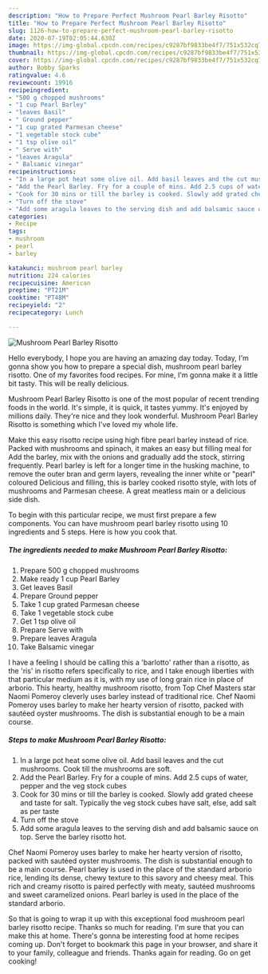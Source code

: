 ```yaml
---
description: "How to Prepare Perfect Mushroom Pearl Barley Risotto"
title: "How to Prepare Perfect Mushroom Pearl Barley Risotto"
slug: 1126-how-to-prepare-perfect-mushroom-pearl-barley-risotto
date: 2020-07-19T02:05:44.630Z
image: https://img-global.cpcdn.com/recipes/c9287bf9833be4f7/751x532cq70/mushroom-pearl-barley-risotto-recipe-main-photo.jpg
thumbnail: https://img-global.cpcdn.com/recipes/c9287bf9833be4f7/751x532cq70/mushroom-pearl-barley-risotto-recipe-main-photo.jpg
cover: https://img-global.cpcdn.com/recipes/c9287bf9833be4f7/751x532cq70/mushroom-pearl-barley-risotto-recipe-main-photo.jpg
author: Bobby Sparks
ratingvalue: 4.6
reviewcount: 19916
recipeingredient:
- "500 g chopped mushrooms"
- "1 cup Pearl Barley"
- "leaves Basil"
- " Ground pepper"
- "1 cup grated Parmesan cheese"
- "1 vegetable stock cube"
- "1 tsp olive oil"
- " Serve with"
- "leaves Aragula"
- " Balsamic vinegar"
recipeinstructions:
- "In a large pot heat some olive oil. Add basil leaves and the cut mushrooms. Cook till the mushrooms are soft."
- "Add the Pearl Barley. Fry for a couple of mins. Add 2.5 cups of water, pepper and the veg stock cubes"
- "Cook for 30 mins or till the barley is cooked. Slowly add grated cheese and taste for salt. Typically the veg stock cubes have salt, else, add salt as per taste"
- "Turn off the stove"
- "Add some aragula leaves to the serving dish and add balsamic sauce on top. Serve the barley risotto hot."
categories:
- Recipe
tags:
- mushroom
- pearl
- barley

katakunci: mushroom pearl barley 
nutrition: 224 calories
recipecuisine: American
preptime: "PT21M"
cooktime: "PT48M"
recipeyield: "2"
recipecategory: Lunch

---
```



![Mushroom Pearl Barley Risotto](https://img-global.cpcdn.com/recipes/c9287bf9833be4f7/751x532cq70/mushroom-pearl-barley-risotto-recipe-main-photo.jpg)

Hello everybody, I hope you are having an amazing day today. Today, I'm gonna show you how to prepare a special dish, mushroom pearl barley risotto. One of my favorites food recipes. For mine, I'm gonna make it a little bit tasty. This will be really delicious.

Mushroom Pearl Barley Risotto is one of the most popular of recent trending foods in the world. It's simple, it is quick, it tastes yummy. It's enjoyed by millions daily. They're nice and they look wonderful. Mushroom Pearl Barley Risotto is something which I've loved my whole life.

Make this easy risotto recipe using high fibre pearl barley instead of rice. Packed with mushrooms and spinach, it makes an easy but filling meal for Add the barley, mix with the onions and gradually add the stock, stirring frequently. Pearl barley is left for a longer time in the husking machine, to remove the outer bran and germ layers, revealing the inner white or &#34;pearl&#34; coloured Delicious and filling, this is barley cooked risotto style, with lots of mushrooms and Parmesan cheese. A great meatless main or a delicious side dish.


To begin with this particular recipe, we must first prepare a few components. You can have mushroom pearl barley risotto using 10 ingredients and 5 steps. Here is how you cook that.

<!--inarticleads1-->

##### The ingredients needed to make Mushroom Pearl Barley Risotto:

1. Prepare 500 g chopped mushrooms
1. Make ready 1 cup Pearl Barley
1. Get leaves Basil
1. Prepare  Ground pepper
1. Take 1 cup grated Parmesan cheese
1. Take 1 vegetable stock cube
1. Get 1 tsp olive oil
1. Prepare  Serve with
1. Prepare leaves Aragula
1. Take  Balsamic vinegar


I have a feeling I should be calling this a &#39;barlotto&#39; rather than a risotto, as the &#39;ris&#39; in risotto refers specifically to rice, and I take enough liberties with that particular medium as it is, with my use of long grain rice in place of arborio. This hearty, healthy mushroom risotto, from Top Chef Masters star Naomi Pomeroy cleverly uses barley instead of traditional rice. Chef Naomi Pomeroy uses barley to make her hearty version of risotto, packed with sautéed oyster mushrooms. The dish is substantial enough to be a main course. 

<!--inarticleads2-->

##### Steps to make Mushroom Pearl Barley Risotto:

1. In a large pot heat some olive oil. Add basil leaves and the cut mushrooms. Cook till the mushrooms are soft.
1. Add the Pearl Barley. Fry for a couple of mins. Add 2.5 cups of water, pepper and the veg stock cubes
1. Cook for 30 mins or till the barley is cooked. Slowly add grated cheese and taste for salt. Typically the veg stock cubes have salt, else, add salt as per taste
1. Turn off the stove
1. Add some aragula leaves to the serving dish and add balsamic sauce on top. Serve the barley risotto hot.


Chef Naomi Pomeroy uses barley to make her hearty version of risotto, packed with sautéed oyster mushrooms. The dish is substantial enough to be a main course. Pearl barley is used in the place of the standard arborio rice, lending its dense, chewy texture to this savory and cheesy meal. This rich and creamy risotto is paired perfectly with meaty, sautéed mushrooms and sweet caramelized onions. Pearl barley is used in the place of the standard arborio. 

So that is going to wrap it up with this exceptional food mushroom pearl barley risotto recipe. Thanks so much for reading. I'm sure that you can make this at home. There's gonna be interesting food at home recipes coming up. Don't forget to bookmark this page in your browser, and share it to your family, colleague and friends. Thanks again for reading. Go on get cooking!
